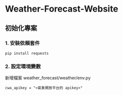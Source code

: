 # Weather-Forecast-Website

## 初始化專案

### 1. 安裝依賴套件
    pip install requests

### 2. 設定環境變數
新增檔案 weather_forecast/weather/env.py

    cwa_apikey = "<氣象開放平台的 apikey>"
